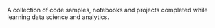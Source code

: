 A collection of code samples, notebooks and projects completed while learning data science and analytics.

